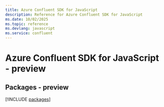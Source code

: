 ```yaml
---
title: Azure Confluent SDK for JavaScript
description: Reference for Azure Confluent SDK for JavaScript
ms.date: 10/02/2025
ms.topic: reference
ms.devlang: javascript
ms.service: confluent
---
```

# Azure Confluent SDK for JavaScript - preview
## Packages - preview
[!INCLUDE [packages](confluent-index.md)]